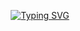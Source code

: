 <p align="center">
<a href="https://github.com/SujanSuryaKonda">
    <img src="https://readme-typing-svg.demolab.com?font=Georgia&size=18&duration=2000&pause=100&multiline=true&width=500&height=80&lines=Sujan+Surya+Konada;Computer+and+Electrical+Engineer+%7C+B.Tech+Student+%7C;AI+%7C+ML+%7C+DL" alt="Typing SVG" />
</a>
<br/>
